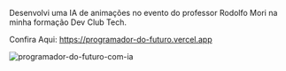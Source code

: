 Desenvolvi uma IA de animações no evento do professor Rodolfo Mori na minha formação Dev Club Tech. 

Confira Aqui: https://programador-do-futuro.vercel.app

![programador-do-futuro-com-ia](https://github.com/user-attachments/assets/81d539b2-569f-44a2-92eb-63ebd50d185b)

